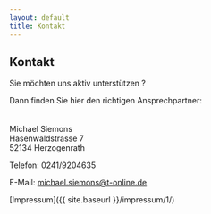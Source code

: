 ```yaml
---
layout: default
title: Kontakt
---
```


## Kontakt

Sie möchten uns aktiv unterstützen ?

Dann finden Sie hier den richtigen Ansprechpartner:
<br/>
<br/>
<br/>
Michael Siemons<br/>
Hasenwaldstrasse 7<br/>
52134 Herzogenrath<br/>

Telefon: 0241/9204635

E-Mail: [michael.siemons@t-online.de](mailto:michael.siemons@t-online.de)

[Impressum]({{ site.baseurl }}/impressum/1/)
